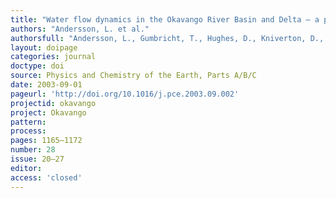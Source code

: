 ```yaml
---
title: "Water flow dynamics in the Okavango River Basin and Delta – a prerequisite for the ecosystems of the Delta."
authors: "Andersson, L. et al."
authorsfull: "Andersson, L., Gumbricht, T., Hughes, D., Kniverton, D., Ringrose, S., Savenije, H., Todd, M., Wilk, J. & Wolski, P."
layout: doipage
categories: journal
doctype: doi
source: Physics and Chemistry of the Earth, Parts A/B/C
date: 2003-09-01
pageurl: 'http://doi.org/10.1016/j.pce.2003.09.002'
projectid: okavango
project: Okavango
pattern:
process:
pages: 1165–1172
number: 28
issue: 20–27
editor:
access: 'closed'
---
```

